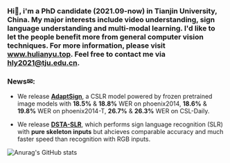 ### Hi👋, i'm a PhD candidate (2021.09-now) in Tianjin University, China. My major interests include video understanding, sign language understanding and multi-modal learning. I'd like to let the people benefit more from general computer vision techniques. For more information, please visit www.hulianyu.top. Feel free to contact me via hly2021@tju.edu.cn.

### News✉:
- We release [**AdaptSign**](https://github.com/hulianyuyy/AdaptSign), a CSLR model powered by frozen pretrained image models with **18.5%** & **18.8%** WER on phoenix2014, **18.6%** & **19.8%** WER on phoenix2014-T, **26.7%** & **26.3%** WER on CSL-Daily.

- We release [**DSTA-SLR**](https://github.com/hulianyuyy/DSTA-SLR), which performs sign language recognition (SLR) with **pure skeleton inputs** but ahcieves comparable accuracy and much faster speed than recognition with RGB inputs.

![Anurag's GitHub stats](https://github-readme-stats.vercel.app/api?username=hulianyuyy&hide=commits,prs,contribs)
